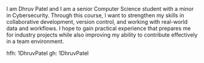 I am Dhruv Patel and I am a senior Computer Science student with a minor in Cybersecurity. Through this course, I want to strengthen my skills in collaborative development, version control, and working with real-world data and workflows. I hope to gain practical experience that prepares me for industry projects while also improving my ability to contribute effectively in a team environment.  

hfh: 1DhruvPatel
gh: 1DhruvPatel